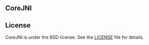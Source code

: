 ## CoreJNI


## License

CoreJNI is under the BSD license. See the [LICENSE](https://github.com/lizhangqu/CoreJNI/blob/master/LICENSE) file for details.